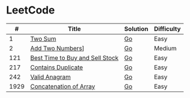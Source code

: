 # LeetCode 

| # | Title | Solution | Difficulty |
|---|-------|----------|------------|
|1|[Two Sum](./leetcode/1.two_sum/README.md)|[Go](./leetcode/1.two_sum/1.two_sum.go)|Easy|
|2|[Add Two Numbers](./leetcode/2.add_two_numbers/README.md)]|[Go](./leetcode/2.add_two_numbers/2.add_two_numbers.go)|Medium|
|121|[Best Time to Buy and Sell Stock](/leetcode/121.best_time_to_buy_and_sell_stock/README.md)|[Go](./leetcode/121.best_time_to_buy_and_sell_stock/121.best_time_to_buy_and_sell_stock.go)|Easy|
|217|[Contains Duplicate](./leetcode/217.contains_duplicate/README.md)|[Go](./leetcode/217.contains_duplicate/217.contains_duplicate.go)|Easy|
|242|[Valid Anagram](./leetcode/242.valid_anagram/README.md)|[Go](./leetcode/242.valid_anagram/242.valid_anagram.go)|Easy|
|1929|[Concatenation of Array](./leetcode/1929.concatenation_of_array/README.md)|[Go](./leetcode/1929.concatenation_of_array/1929.concatenation_of_array.go)|Easy|

